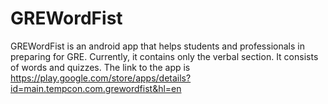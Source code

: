 # GREWordFist

GREWordFist is an android app that helps students and professionals in preparing for GRE. Currently, it contains only the verbal section. It consists of words and quizzes. The link to the app is https://play.google.com/store/apps/details?id=main.tempcon.com.grewordfist&hl=en
